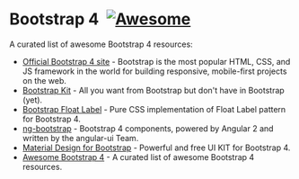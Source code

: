 # Bootstrap 4 &nbsp;[![Awesome](https://cdn.rawgit.com/sindresorhus/awesome/d7305f38d29fed78fa85652e3a63e154dd8e8829/media/badge.svg)](https://github.com/sindresorhus/awesome)

A curated list of awesome Bootstrap 4 resources:

- [Official Bootstrap 4 site](https://v4-alpha.getbootstrap.com/) - Bootstrap is the most popular HTML, CSS, and JS framework in the world for building responsive, mobile-first projects on the web.
- [Bootstrap Kit](https://bootstrap-kit.highweb.tech/) - All you want from Bootstrap but don't have in Bootstrap (yet).
- [Bootstrap Float Label](https://github.com/tonystar/bootstrap-float-label) - Pure CSS implementation of Float Label pattern for Bootstrap 4.
- [ng-bootstrap](https://ng-bootstrap.github.io/) - Bootstrap 4 components, powered by Angular 2 and written by the angular-ui Team.
- [Material Design for Bootstrap](http://mdbootstrap.com/material-design-for-bootstrap/) - Powerful and free UI KIT for Bootstrap 4.
- [Awesome Bootstrap 4](https://github.com/highweb/awesome-bootstrap4) - A curated list of awesome Bootstrap 4 resources.
